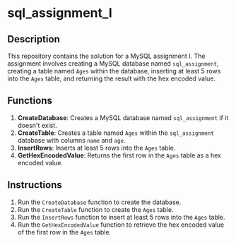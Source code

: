 # sql_assignment_I

## Description
This repository contains the solution for a MySQL assignment I. The assignment involves creating a MySQL database named `sql_assignment`, creating a table named `Ages` within the database, inserting at least 5 rows into the `Ages` table, and returning the result with the hex encoded value.

## Functions
1. **CreateDatabase**: Creates a MySQL database named `sql_assignment` if it doesn't exist.
2. **CreateTable**: Creates a table named `Ages` within the `sql_assignment` database with columns `name` and `age`.
3. **InsertRows**: Inserts at least 5 rows into the `Ages` table.
4. **GetHexEncodedValue**: Returns the first row in the `Ages` table as a hex encoded value.

## Instructions
1. Run the `CreateDatabase` function to create the database.
2. Run the `CreateTable` function to create the `Ages` table.
3. Run the `InsertRows` function to insert at least 5 rows into the `Ages` table.
4. Run the `GetHexEncodedValue` function to retrieve the hex encoded value of the first row in the `Ages` table.
